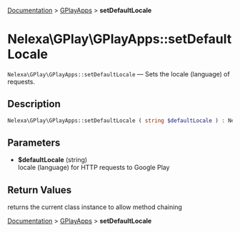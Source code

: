 [Documentation](../../README.md) > [GPlayApps](README.md) > **setDefaultLocale**

# Nelexa\GPlay\GPlayApps::setDefaultLocale
`Nelexa\GPlay\GPlayApps::setDefaultLocale` — Sets the locale (language) of requests.

## Description
```php
Nelexa\GPlay\GPlayApps::setDefaultLocale ( string $defaultLocale ) : Nelexa\GPlay\GPlayApps
```

## Parameters
* **$defaultLocale** (string)  
locale (language) for HTTP requests to Google Play

## Return Values
returns the current class instance to allow method chaining

[Documentation](../../README.md) > [GPlayApps](README.md) > **setDefaultLocale**
